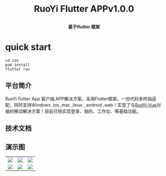 
<h1 align="center" style="margin: 30px 0 30px; font-weight: bold;">RuoYi Flutter APPv1.0.0</h1>
<h4 align="center">基于flutter 框架</h4>

# quick start
```
cd ios
pod install
flutter run
```

## 平台简介

RuoYi flutter App 客户端,APP解决方案，采用Flutter框架，一份代码多终端适配，同时支持Windows ,ios ,mac ,linux , android ,web！实现了与[RuoYi-Vue](https://gitee.com/y_project/RuoYi-Vue)对接的移动解决方案！目前已经实现登录、我的、工作台、等基础功能。


## 技术文档


## 演示图
<table>
    <tr>
        <td><img src="https://mouor001.oss-cn-beijing.aliyuncs.com/login.png"/></td>
        <td><img src="https://mouor001.oss-cn-beijing.aliyuncs.com/work.png"/></td>
        <td><img src="https://mouor001.oss-cn-beijing.aliyuncs.com/my.png"/></td>
    </tr>
     <tr>
         <td><img src="https://mouor001.oss-cn-beijing.aliyuncs.com/info.png"/></td>
        <td><img src="https://mouor001.oss-cn-beijing.aliyuncs.com/settings.png"/></td>
        <td><img src="https://mouor001.oss-cn-beijing.aliyuncs.com/editpwd.png"/></td>
    </tr>
</table>

 


